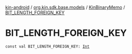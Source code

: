 [kin-android](../../index.md) / [org.kin.sdk.base.models](../index.md) / [KinBinaryMemo](index.md) / [BIT_LENGTH_FOREIGN_KEY](./-b-i-t_-l-e-n-g-t-h_-f-o-r-e-i-g-n_-k-e-y.md)

# BIT_LENGTH_FOREIGN_KEY

`const val BIT_LENGTH_FOREIGN_KEY: `[`Int`](https://kotlinlang.org/api/latest/jvm/stdlib/kotlin/-int/index.html)